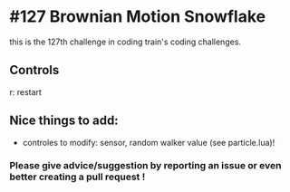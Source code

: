 # #127 Brownian Motion Snowflake

this is the 127th challenge in coding train's coding challenges.

## Controls

r: restart

## Nice things to add: 

- controles to modify: sensor, random walker value (see particle.lua)! 


### Please give advice/suggestion by reporting an issue or even better creating a pull request !